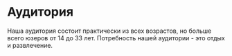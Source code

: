 # Аудитория 
Наша аудитория состоит практически из всех возрастов, но больше всего юзеров от 14 до 33 лет. Потребность нашей аудитории - это отдых и развлечение.